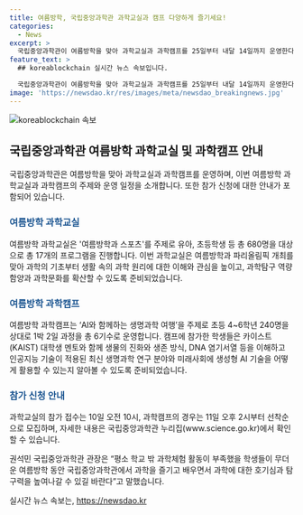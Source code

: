 ```yaml
---
title: 여름방학, 국립중앙과학관 과학교실과 캠프 다양하게 즐기세요!
categories:
  - News
excerpt: >
  국립중앙과학관이 여름방학을 맞아 과학교실과 과학캠프를 25일부터 내달 14일까지 운영한다. 여름방학 과학교실은 ‘여름방학과 스포츠’를 주제로 유아, 초등학생 등 680명을 대상으로 다양한 프로그램 17개를 진행. 목표는 과학에 대한 호기심과 탐구력을 높이는 것. 여름방학 과학캠프는 ‘AI와 함께하는 생명과학 여행’을 주제로 초등 4~6학년 240명을 대상으로 1박 2일 총 6기수로 운영. 관심 있는 사람은 국립중앙과학관 누리집에서 세부 내용을 확인할 수 있다.
feature_text: >
  ## koreablockchain 실시간 뉴스 속보입니다.

  국립중앙과학관이 여름방학을 맞아 과학교실과 과학캠프를 25일부터 내달 14일까지 운영한다. 여름방학 과학교실은 ‘여름방학과 스포츠’를 주제로 유아, 초등학생 등 680명을 대상으로 다양한 프로그램 17개를 진행. 목표는 과학에 대한 호기심과 탐구력을 높이는 것. 여름방학 과학캠프는 ‘AI와 함께하는 생명과학 여행’을 주제로 초등 4~6학년 240명을 대상으로 1박 2일 총 6기수로 운영. 관심 있는 사람은 국립중앙과학관 누리집에서 세부 내용을 확인할 수 있다.
image: 'https://newsdao.kr/res/images/meta/newsdao_breakingnews.jpg'
---
```


<p><img src="https://newsdao.kr/res/images/meta/newsdao_breakingnews.jpg" alt="koreablockchain 속보" /></p>

<h2 data-ke-size="size26">국립중앙과학관 여름방학 과학교실 및 과학캠프 안내</h2>

<p data-ke-size="size16">국립중앙과학관은 여름방학을 맞아 과학교실과 과학캠프를 운영하며, 이번 여름방학 과학교실과 과학캠프의 주제와 운영 일정을 소개합니다. 또한 참가 신청에 대한 안내가 포함되어 있습니다.</p>

<h3><b><span style="color: #1a5490;">여름방학 과학교실</span></b></h3>

<p data-ke-size="size16">여름방학 과학교실은 '여름방학과 스포츠'를 주제로 유아, 초등학생 등 총 680명을 대상으로 총 17개의 프로그램을 진행합니다. 이번 과학교실은 여름방학과 파리올림픽 개최를 맞아 과학의 기초부터 생활 속의 과학 원리에 대한 이해와 관심을 높이고, 과학탐구 역량 함양과 과학문화를 확산할 수 있도록 준비되었습니다.</p>

<h3><b><span style="color: #1a5490;">여름방학 과학캠프</span></b></h3>

<p data-ke-size="size16">여름방학 과학캠프는 ‘AI와 함께하는 생명과학 여행’을 주제로 초등 4~6학년 240명을 상대로 1박 2일 과정을 총 6기수로 운영합니다. 캠프에 참가한 학생들은 카이스트(KAIST) 대학생 멘토와 함께 생물의 진화와 생존 방식, DNA 염기서열 등을 이해하고 인공지능 기술이 적용된 최신 생명과학 연구 분야와 미래사회에 생성형 AI 기술을 어떻게 활용할 수 있는지 알아볼 수 있도록 준비되었습니다.</p>

<h3><b><span style="color: #1a5490;">참가 신청 안내</span></b></h3>

<p data-ke-size="size16">과학교실의 참가 접수는 10일 오전 10시, 과학캠프의 경우는 11일 오후 2시부터 선착순으로 모집하며, 자세한 내용은 국립중앙과학관 누리집(www.science.go.kr)에서 확인할 수 있습니다.</p>

<p data-ke-size="size16">권석민 국립중앙과학관 관장은 “평소 학교 밖 과학체험 활동이 부족했을 학생들이 무더운 여름방학 동안 국립중앙과학관에서 과학을 즐기고 배우면서 과학에 대한 호기심과 탐구력을 높여나갈 수 있길 바란다”고 말했습니다.</p>
실시간 뉴스 속보는, <a href="https://newsdao.kr" rel="dofollow">https://newsdao.kr</a>


